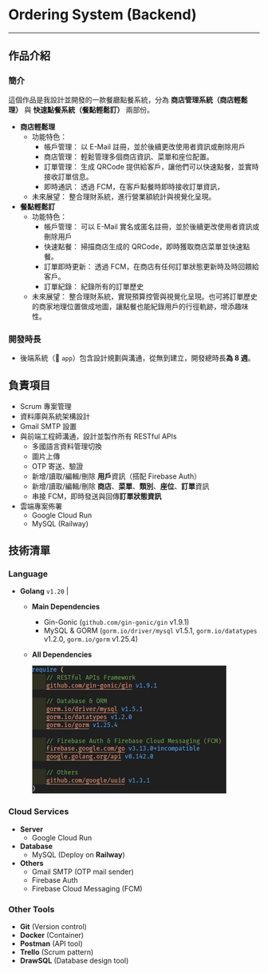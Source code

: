 # Ordering System (Backend)

---

## 作品介紹

### 簡介

這個作品是我設計並開發的一款餐廳點餐系統，分為 **商店管理系統（商店輕鬆理）** 與 **快速點餐系統（餐點輕鬆訂）** 兩部份。

- **商店輕鬆理**
  - 功能特色：
    - 帳戶管理： 以 E-Mail 註冊，並於後續更改使用者資訊或刪除用戶
    - 商店管理： 輕鬆管理多個商店資訊、菜單和座位配置。
    - 訂單管理： 生成 QRCode 提供給客戶，讓他們可以快速點餐，並實時接收訂單信息。
    - 即時通訊： 透過 FCM，在客戶點餐時即時接收訂單資訊，
  - 未來展望：
    整合理財系統，進行營業額統計與視覺化呈現。
- **餐點輕鬆訂**
  - 功能特色：
    - 帳戶管理： 可以 E-Mail 實名或匿名註冊，並於後續更改使用者資訊或刪除用戶
    - 快速點餐： 掃描商店生成的 QRCode，即時獲取商店菜單並快速點餐。
    - 訂單即時更新： 透過 FCM，在商店有任何訂單狀態更新時及時回饋給客戶。
    - 訂單紀錄： 紀錄所有的訂單歷史
  - 未來展望： 整合理財系統，實現預算控管與視覺化呈現。也可將訂單歷史的商家地理位置做成地圖，讓點餐也能紀錄用戶的行徑軌跡，增添趣味性。

### 開發時長

- 後端系統（:file_folder: `app`）包含設計規劃與溝通，從無到建立，開發總時長**為 8 週**。

## 負責項目

- Scrum 專案管理
- 資料庫與系統架構設計
- Gmail SMTP 設置
- 與前端工程師溝通，設計並製作所有 RESTful APIs
  - 多國語言資料管理切換
  - 圖片上傳
  - OTP 寄送、驗證
  - 新增/讀取/編輯/刪除 **用戶**資訊（搭配 Firebase Auth）
  - 新增/讀取/編輯/刪除 **商店**、**菜單**、**類別**、**座位**、**訂單**資訊
  - 串接 FCM，即時發送與回傳**訂單狀態資訊**
- 雲端專案佈署
  - Google Cloud Run
  - MySQL (Railway)

## 技術清單

### Language

- **Golang** `v1.20` |

  - **Main Dependencies**

    - Gin-Gonic (`github.com/gin-gonic/gin` v1.9.1)
    - MySQL & GORM (`gorm.io/driver/mysql` v1.5.1, `gorm.io/datatypes` v1.2.0, `gorm.io/gorm` v1.25.4)

  - **All Dependencies**

    ![Alt text](screenshots/dependencies.png)

### Cloud Services

- **Server**
  - Google Cloud Run
- **Database**
  - MySQL (Deploy on **Railway**)
- **Others**
  - Gmail SMTP (OTP mail sender)
  - Firebase Auth
  - Firebase Cloud Messaging (FCM)

### Other Tools

- **Git** (Version control)
- **Docker** (Container)
- **Postman** (API tool)
- **Trello** (Scrum pattern)
- **DrawSQL** (Database design tool)
